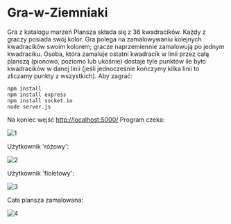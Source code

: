 # Gra-w-Ziemniaki
Gra z katalogu marzeń
Plansza składa się z 36 kwadracików. Każdy z graczy posiada swój kolor. Gra polega na
zamalowywaniu kolejnych kwadracików swoim kolorem; gracze naprzemiennie zamalowują
po jednym kwadraciku. Osoba, która zamaluje ostatni kwadracik w linii przez całą planszą
(pionowo, poziomo lub ukośnie) dostaje tyle punktów ile było kwadracików w danej linii (jeśli
jednocześnie kończymy kilka linii to zliczamy punkty z wszystkich).
Aby zagrać:
```
npm install
npm install express
npm install socket.io
node server.js
```
Na koniec wejść [http://localhost:5000/](http://localhost:5000/)
Program czeka:

![1](https://user-images.githubusercontent.com/58554458/170892127-4971c724-1a8a-4ffc-8d12-df777052a6fd.png)

Użytkownik 'różowy':

![2](https://user-images.githubusercontent.com/58554458/170892128-ccb75afa-5c27-4760-b0c9-9b487c9e8e56.png)

Użytkownik 'fioletowy':

![3](https://user-images.githubusercontent.com/58554458/170892129-60a80067-f948-4c64-85bc-9712c93da605.png)

Cała plansza zamalowana:

![4](https://user-images.githubusercontent.com/58554458/170892131-9955e26f-f851-43c7-8605-197bbba423d1.png)
